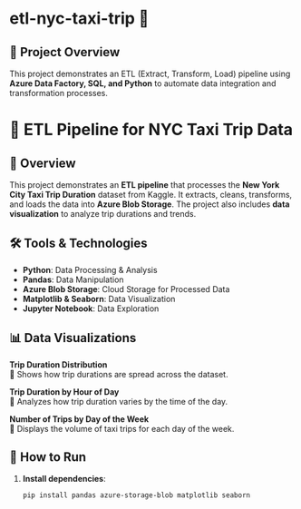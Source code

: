 

# etl-nyc-taxi-trip 🚀

## 📌 Project Overview
This project demonstrates an ETL (Extract, Transform, Load) pipeline using **Azure Data Factory, SQL, and Python** to automate data integration and transformation processes.

# 🚖 ETL Pipeline for NYC Taxi Trip Data

## 📌 Overview
This project demonstrates an **ETL pipeline** that processes the **New York City Taxi Trip Duration** dataset from Kaggle. It extracts, cleans, transforms, and loads the data into **Azure Blob Storage**. The project also includes **data visualization** to analyze trip durations and trends.

## 🛠️ Tools & Technologies
- **Python**: Data Processing & Analysis
- **Pandas**: Data Manipulation
- **Azure Blob Storage**: Cloud Storage for Processed Data
- **Matplotlib & Seaborn**: Data Visualization
- **Jupyter Notebook**: Data Exploration

## 📊 Data Visualizations
**Trip Duration Distribution**  
📌 Shows how trip durations are spread across the dataset.  

**Trip Duration by Hour of Day**  
📌 Analyzes how trip duration varies by the time of the day.  

**Number of Trips by Day of the Week**  
📌 Displays the volume of taxi trips for each day of the week.    

## 🚀 How to Run
1. **Install dependencies**:
   ```bash
   pip install pandas azure-storage-blob matplotlib seaborn
